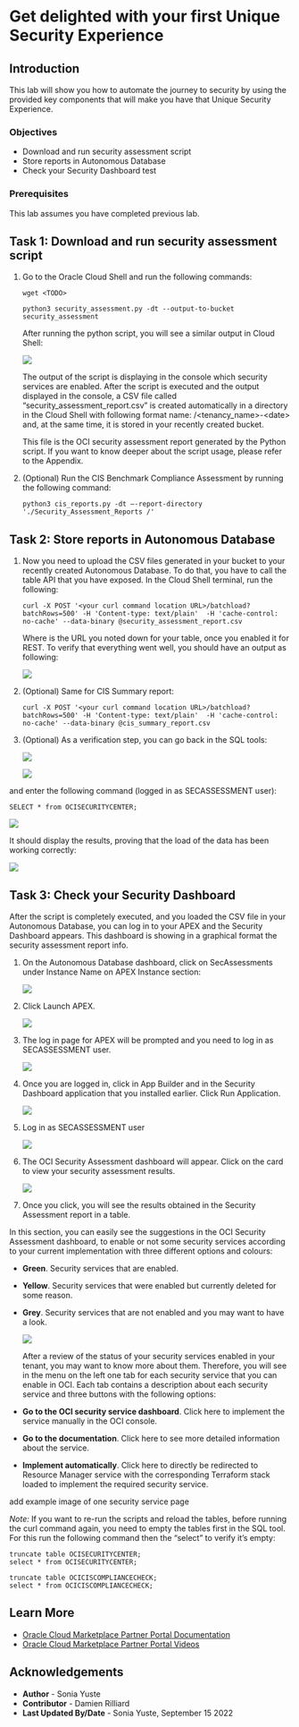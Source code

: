 # Get delighted with your first Unique Security Experience

## Introduction
This lab will show you how to automate the journey to security by using the provided key components that will make you have that Unique Security Experience.

### Objectives
- Download and run security assessment script
- Store reports in Autonomous Database
- Check your Security Dashboard
test

### Prerequisites
This lab assumes you have completed previous lab.

## Task 1: Download and run security assessment script

1.	Go to the Oracle Cloud Shell and run the following commands:


    ```
    wget <TODO>
    ```

    ```
    python3 security_assessment.py -dt --output-to-bucket security_assessment
    ```

    After running the python script, you will see a similar output in Cloud Shell:

    ![](images/execute1.png)

    The output of the script is displaying in the console which security services are enabled. After the script is executed and the output displayed in the console, a CSV file called “security\_assessment\_report.csv” is created automatically in a directory in the Cloud Shell with following format name: /<tenancy\_name\>\-<date\> and, at the same time, it is stored in your recently created bucket.

    This file is the OCI security assessment report generated by the Python script. If you want to know deeper about the script usage, please refer to the Appendix.


2. (Optional) Run the CIS Benchmark Compliance Assessment by running the following command:

    ````
    python3 cis_reports.py -dt –-report-directory './Security_Assessment_Reports /'
    ````  

## Task 2: Store reports in Autonomous Database

1. Now you need to upload the CSV files generated in your bucket to your recently created Autonomous Database. To do that, you have to call the table API that you have exposed. In the Cloud Shell terminal, run the following:

    ````
    curl -X POST '<your curl command location URL>/batchload?batchRows=500' -H 'Content-type: text/plain'  -H 'cache-control: no-cache' --data-binary @security_assessment_report.csv
    ````

    Where <your curl command location URL> is the URL you noted down for your table, once you enabled it for REST.
    To verify that everything went well, you should have an output as following:

    ![](images/execute2.png)

2. (Optional) Same for CIS Summary report:

    ````
    curl -X POST '<your curl command location URL>/batchload?batchRows=500' -H 'Content-type: text/plain'  -H 'cache-control: no-cache' --data-binary @cis_summary_report.csv
    ````

3. (Optional) As a verification step, you can go back in the SQL tools:  

      ![](images/execute3.png)

      ![](images/execute4.png)

and enter the following command (logged in as SECASSESSMENT user):

```
SELECT * from OCISECURITYCENTER;
```


  ![](images/execute5.png)

It should display the results, proving that the load of the data has been working correctly:

  ![](images/execute6.png)



## Task 3: Check your Security Dashboard

After the script is completely executed, and you loaded the CSV file in your Autonomous Database, you can log in to your APEX and the Security Dashboard appears. This dashboard is showing in a graphical format the security assessment report info.

1.	On the Autonomous Database dashboard, click on SecAssessments under Instance Name on APEX Instance section:

    ![](images/execute7.png)

2.	Click Launch APEX.

    ![](images/execute8.png)

3. The log in page for APEX will be prompted and you need to log in as SECASSESSMENT user.

    ![](images/execute9.png)

4. Once you are logged in, click in App Builder and in the Security Dashboard application that you installed earlier. Click Run Application.

    ![](images/execute10.png)

5. Log in as SECASSESSMENT user

    ![](images/execute11.png)

6. The OCI Security Assessment dashboard will appear. Click on the card to view your security assessment results.

    ![](images/execute12.png)


7. Once you click, you will see the results obtained in the Security Assessment report in a table.

  In this section, you can easily see the suggestions in the OCI Security Assessment dashboard, to enable or not some security services according to your current implementation with three different options and colours:

  *	**Green**. Security services that are enabled.
  *	**Yellow**. Security services that were enabled but currently deleted for some reason.
  *	**Grey**. Security services that are not enabled and you may want to have a look.

    ![](images/execute13.png)

    After a review of the status of your security services enabled in your tenant, you may want to know more about them. Therefore, you will see in the menu on the left one tab for each security service that you can enable in OCI. Each tab contains a description about each security service and three buttons with the following options:

*	**Go to the OCI security service dashboard**. Click here to implement the service manually in the OCI console.
*	**Go to the documentation**. Click here to see more detailed information about the service.
*	**Implement automatically**. Click here to directly be redirected to Resource Manager service with the corresponding Terraform stack loaded to implement the required security service.

  <TODO> add example image of one security service page

  *Note:* If you want to re-run the scripts and reload the tables, before running the curl command again, you need to empty the tables first in the SQL tool. For this run the following command then the “select” to verify it’s empty:

````
truncate table OCISECURITYCENTER;
select * from OCISECURITYCENTER;
````
````
truncate table OCICISCOMPLIANCECHECK;
select * from OCICISCOMPLIANCECHECK;
````



## Learn More
* [Oracle Cloud Marketplace Partner Portal Documentation](https://docs.oracle.com/en/cloud/marketplace/partner-portal/index.html)
* [Oracle Cloud Marketplace Partner Portal Videos](https://docs.oracle.com/en/cloud/marketplace/partner-portal/videos.html)


## Acknowledgements
* **Author** - Sonia Yuste
* **Contributor** - Damien Rilliard 
* **Last Updated By/Date** - Sonia Yuste, September 15 2022
